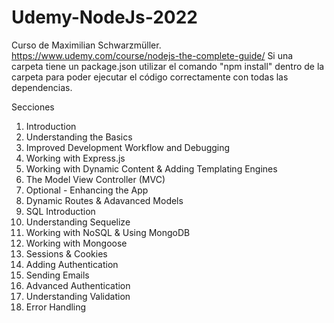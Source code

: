 # Udemy-NodeJs-2022
Curso de Maximilian Schwarzmüller. https://www.udemy.com/course/nodejs-the-complete-guide/
Si una carpeta tiene un package.json utilizar el comando "npm install" dentro de la carpeta para poder ejecutar el código correctamente con todas las dependencias.

Secciones
1. Introduction
2. Understanding the Basics
3. Improved Development Workflow and Debugging
4. Working with Express.js
5. Working with Dynamic Content & Adding Templating Engines
6. The Model View Controller (MVC)
7. Optional - Enhancing the App
8. Dynamic Routes & Adavanced Models
9. SQL Introduction
10. Understanding Sequelize
11. Working with NoSQL & Using MongoDB
12. Working with Mongoose
13. Sessions & Cookies
14. Adding Authentication
15. Sending Emails
16. Advanced Authentication
17. Understanding Validation
18. Error Handling